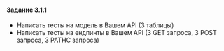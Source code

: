 #### Задание 3.1.1

- Написать тесты на модель в Вашем API (3 таблицы)
- Написать тесты на ендпинты в Вашем API (3 GET запроса, 3 POST запроса, 3 PATHC запроса)